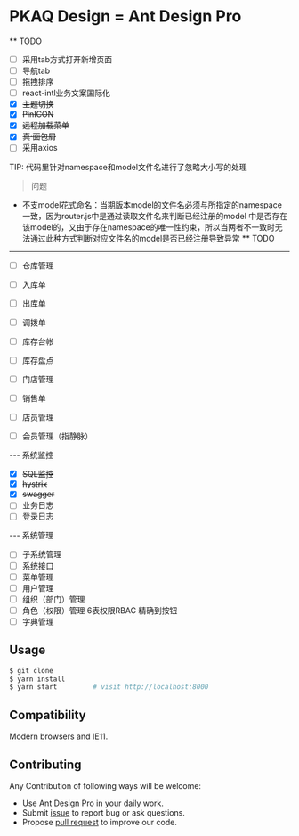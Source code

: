 # PKAQ Design = Ant Design Pro
** TODO

- [ ] 采用tab方式打开新增页面
- [ ] 导航tab
- [ ] 拖拽排序
- [ ] react-intl业务文案国际化
- [x] ~~主题切换~~
- [x] ~~PinICON~~
- [x] ~~远程加载菜单~~
- [x] ~~真·面包屑~~
- [ ] 采用axios

TIP: 代码里针对namespace和model文件名进行了忽略大小写的处理

>问题
- 不支model花式命名：当期版本model的文件名必须与所指定的namespace一致，因为router.js中是通过读取文件名来判断已经注册的model
  中是否存在该model的，又由于存在namespace的唯一性约束，所以当两者不一致时无法通过此种方式判断对应文件名的model是否已经注册导致异常
** TODO
---
- [ ] 仓库管理
- [ ] 入库单
- [ ] 出库单
- [ ] 调拨单
- [ ] 库存台帐
- [ ] 库存盘点

- [ ] 门店管理
- [ ] 销售单
- [ ] 店员管理
- [ ] 会员管理（指静脉）

--- 系统监控
- [x] ~~SQL监控~~
- [x] ~~hystrix~~
- [x] ~~swagger~~
- [ ] 业务日志
- [ ] 登录日志

--- 系统管理
- [ ] 子系统管理
- [ ] 系统接口
- [ ] 菜单管理
- [ ] 用户管理
- [ ] 组织（部门）管理
- [ ] 角色（权限）管理 6表权限RBAC 精确到按钮
- [ ] 字典管理

## Usage
```bash
$ git clone 
$ yarn install
$ yarn start         # visit http://localhost:8000
```

## Compatibility
Modern browsers and IE11.

## Contributing
Any Contribution of following ways will be welcome:
- Use Ant Design Pro in your daily work.
- Submit [issue](http://github.com/ant-design/ant-design-pro/issues) to report bug or ask questions.
- Propose [pull request](http://github.com/ant-design/ant-design-pro/pulls) to improve our code.
